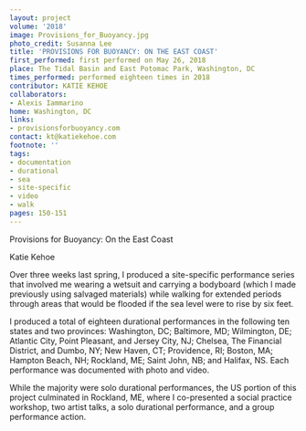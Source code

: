 ```yaml
---
layout: project
volume: '2018'
image: Provisions_for_Buoyancy.jpg
photo_credit: Susanna Lee
title: 'PROVISIONS FOR BUOYANCY: ON THE EAST COAST'
first_performed: first performed on May 26, 2018
place: The Tidal Basin and East Potomac Park, Washington, DC
times_performed: performed eighteen times in 2018
contributor: KATIE KEHOE
collaborators:
- Alexis Iammarino
home: Washington, DC
links:
- provisionsforbuoyancy.com
contact: kt@katiekehoe.com
footnote: ''
tags:
- documentation
- durational
- sea
- site-specific
- video
- walk
pages: 150-151
---
```


Provisions for Buoyancy: On the East Coast

Katie Kehoe

Over three weeks last spring, I produced a site-specific performance series that involved me wearing a wetsuit and carrying a bodyboard (which I made previously using salvaged materials) while walking for extended periods through areas that would be flooded if the sea level were to rise by six feet.

I produced a total of eighteen durational performances in the following ten states and two provinces: Washington, DC; Baltimore, MD; Wilmington, DE; Atlantic City, Point Pleasant, and Jersey City, NJ; Chelsea, The Financial District, and Dumbo, NY; New Haven, CT; Providence, RI; Boston, MA; Hampton Beach, NH; Rockland, ME; Saint John, NB; and Halifax, NS. Each performance was documented with photo and video.

While the majority were solo durational performances, the US portion of this project culminated in Rockland, ME, where I co-presented a social practice workshop, two artist talks, a solo durational performance, and a group performance action.
